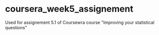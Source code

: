 # coursera_week5_assignement
Used for assignement 5.1 of Coursewra course "Improving your statistical questions"
